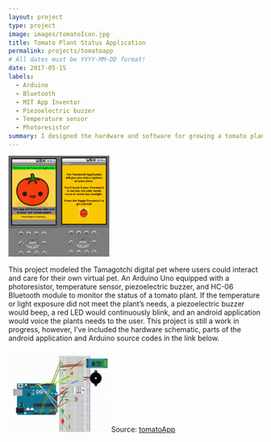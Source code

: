 ```yaml
---
layout: project
type: project
image: images/tomatoIcon.jpg
title: Tomato Plant Status Application
permalink: projects/tomatoapp
# All dates must be YYYY-MM-DD format!
date: 2017-05-15
labels:
  - Arduino
  - Bluetooth
  - MIT App Inventor
  - Piezoelectric buzzer
  - Temperature sensor
  - Photoresistor
summary: I designed the hardware and software for growing a tomato plant. The user will be notified via an Android application when the sensors detect whether the plant needs water or light.
---
```

<img class="ui large left floated image" src="/images/AppPic.png" style="max-width: 200px;" style="max-height: 350px;"/>

This project modeled the Tamagotchi digital pet where users could interact and care for their own virtual pet. An Arduino Uno equipped with a photoresistor, temperature sensor, piezoelectric buzzer, and HC-06 Bluetooth module to monitor the status of a tomato plant. If the temperature or light exposure did not meet the plant’s needs, a piezoelectric buzzer would beep, a red LED would continuously blink, and an android application would voice the plants needs to the user. This project is still a work in progress, however, I’ve included the hardware schematic, parts of the android application and Arduino source codes in the link below.

<img class="ui centered image" src="/images/TomatoSchematic.PNG" style="max-width: 200px;" style="max-height: 350px;"/>
Source: <a href="https://github.com/victoria-soto/tomatoApp"><i class="large github icon"></i>tomatoApp</a>

